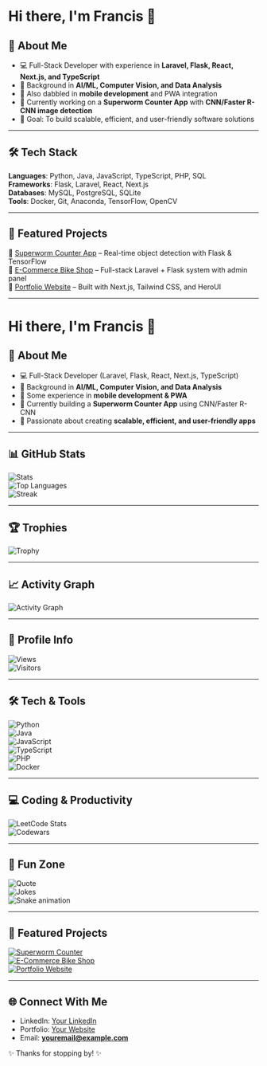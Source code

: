 # Hi there, I'm Francis 👋  

## 🚀 About Me  
- 💻 Full-Stack Developer with experience in **Laravel, Flask, React, Next.js, and TypeScript**  
- 🤖 Background in **AI/ML, Computer Vision, and Data Analysis**  
- 📱 Also dabbled in **mobile development** and PWA integration  
- 🌱 Currently working on a **Superworm Counter App** with **CNN/Faster R-CNN image detection**  
- 🎯 Goal: To build scalable, efficient, and user-friendly software solutions  

---

## 🛠️ Tech Stack  
**Languages**: Python, Java, JavaScript, TypeScript, PHP, SQL  
**Frameworks**: Flask, Laravel, React, Next.js  
**Databases**: MySQL, PostgreSQL, SQLite  
**Tools**: Docker, Git, Anaconda, TensorFlow, OpenCV  

---

## 📌 Featured Projects  
🔹 [Superworm Counter App](https://github.com/your-repo) – Real-time object detection with Flask & TensorFlow  
🔹 [E-Commerce Bike Shop](https://github.com/your-repo) – Full-stack Laravel + Flask system with admin panel  
🔹 [Portfolio Website](https://github.com/your-repo) – Built with Next.js, Tailwind CSS, and HeroUI  

---

# Hi there, I'm Francis 👋  

## 🚀 About Me  
- 💻 Full-Stack Developer (Laravel, Flask, React, Next.js, TypeScript)  
- 🤖 Background in **AI/ML, Computer Vision, and Data Analysis**  
- 📱 Some experience in **mobile development & PWA**  
- 🐛 Currently building a **Superworm Counter App** using CNN/Faster R-CNN  
- 🎯 Passionate about creating **scalable, efficient, and user-friendly apps**  

---

## 📊 GitHub Stats  
![Stats](https://github-readme-stats.vercel.app/api?username=luisrances&show_icons=true&theme=radical)  
![Top Languages](https://github-readme-stats.vercel.app/api/top-langs/?username=luisrances&layout=compact&theme=radical)  
![Streak](https://github-readme-streak-stats.herokuapp.com/?user=luisrances&theme=radical)  

---

## 🏆 Trophies  
![Trophy](https://github-profile-trophy.vercel.app/?username=luisrances&theme=radical&margin-w=15&margin-h=15)  

---

## 📈 Activity Graph  
![Activity Graph](https://github-readme-activity-graph.vercel.app/graph?username=luisrances&theme=radical)  

---

## 👀 Profile Info  
![Views](https://komarev.com/ghpvc/?username=luisrances&color=brightgreen)  
![Visitors](https://visitor-badge.laobi.icu/badge?page_id=luisrances.luisrances)  

---

## 🛠️ Tech & Tools  
![Python](https://img.shields.io/badge/Python-3.11-blue?logo=python)  
![Java](https://img.shields.io/badge/Java-Intermediate-red?logo=openjdk)  
![JavaScript](https://img.shields.io/badge/JavaScript-ES6-yellow?logo=javascript)  
![TypeScript](https://img.shields.io/badge/TypeScript-Ready-blue?logo=typescript)  
![PHP](https://img.shields.io/badge/PHP-Laravel-purple?logo=laravel)  
![Docker](https://img.shields.io/badge/Docker-Ready-blue?logo=docker)  

---

## 💻 Coding & Productivity  
![LeetCode Stats](https://leetcard.jacoblin.cool/luisrances?theme=dark&font=Karma&ext=activity)  
![Codewars](https://www.codewars.com/users/yourusername/badges/large)  

---

## 🎉 Fun Zone  
![Quote](https://quotes-github-readme.vercel.app/api?type=horizontal&theme=radical)  
![Jokes](https://readme-jokes.vercel.app/api?theme=radical)  
![Snake animation](https://github.com/luisrances/luisrances/blob/output/github-contribution-grid-snake.svg)  

---

## 📌 Featured Projects  
[![Superworm Counter](https://github-readme-stats.vercel.app/api/pin/?username=luisrances&repo=superworm_website&theme=radical)](https://github.com/luisrances/superworm_website)  
[![E-Commerce Bike Shop](https://github-readme-stats.vercel.app/api/pin/?username=luisrances&repo=bike_shop&theme=radical)](https://github.com/luisrances/bike_shop)  
[![Portfolio Website](https://github-readme-stats.vercel.app/api/pin/?username=luisrances&repo=portfolio&theme=radical)](https://github.com/luisrances/portfolio)  

---

## 🌐 Connect With Me  
- LinkedIn: [Your LinkedIn](https://linkedin.com/in/yourprofile)  
- Portfolio: [Your Website](https://your-portfolio.com)  
- Email: **youremail@example.com**  

✨ Thanks for stopping by! ✨


<!--
**luisrances/luisrances** is a ✨ _special_ ✨ repository because its `README.md` (this file) appears on your GitHub profile.

Here are some ideas to get you started:

- 🔭 I’m currently working on ...
- 🌱 I’m currently learning ...
- 👯 I’m looking to collaborate on ...
- 🤔 I’m looking for help with ...
- 💬 Ask me about ...
- 📫 How to reach me: ...
- 😄 Pronouns: ...
- ⚡ Fun fact: ...
-->
